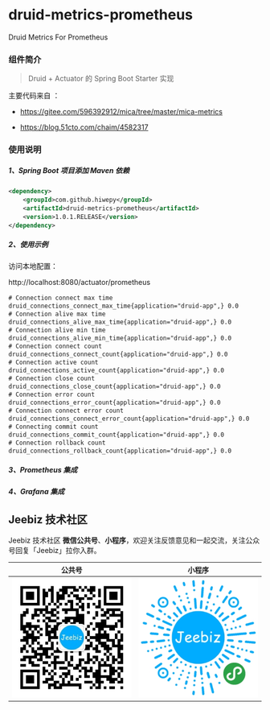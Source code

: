 # druid-metrics-prometheus
Druid Metrics For Prometheus

### 组件简介

> Druid + Actuator 的 Spring Boot Starter 实现
 
主要代码来自 ：

- https://gitee.com/596392912/mica/tree/master/mica-metrics

- https://blog.51cto.com/chaim/4582317

### 使用说明

##### 1、Spring Boot 项目添加 Maven 依赖

``` xml
<dependency>
	<groupId>com.github.hiwepy</groupId>
	<artifactId>druid-metrics-prometheus</artifactId>
	<version>1.0.1.RELEASE</version>
</dependency>
```

##### 2、使用示例

访问本地配置：

http://localhost:8080/actuator/prometheus

```
# Connection connect max time
druid_connections_connect_max_time{application="druid-app",} 0.0
# Connection alive max time
druid_connections_alive_max_time{application="druid-app",} 0.0
# Connection alive min time
druid_connections_alive_min_time{application="druid-app",} 0.0
# Connection connect count
druid_connections_connect_count{application="druid-app",} 0.0
# Connection active count
druid_connections_active_count{application="druid-app",} 0.0
# Connection close count
druid_connections_close_count{application="druid-app",} 0.0
# Connection error count
druid_connections_error_count{application="druid-app",} 0.0
# Connection connect error count
druid_connections_connect_error_count{application="druid-app",} 0.0
# Connecting commit count
druid_connections_commit_count{application="druid-app",} 0.0
# Connection rollback count
druid_connections_rollback_count{application="druid-app",} 0.0
```

##### 3、Prometheus 集成


##### 4、Grafana 集成


## Jeebiz 技术社区

Jeebiz 技术社区 **微信公共号**、**小程序**，欢迎关注反馈意见和一起交流，关注公众号回复「Jeebiz」拉你入群。

|公共号|小程序|
|---|---|
| ![](https://raw.githubusercontent.com/hiwepy/static/main/images/qrcode_for_gh_1d965ea2dfd1_344.jpg)| ![](https://raw.githubusercontent.com/hiwepy/static/main/images/gh_09d7d00da63e_344.jpg)|

